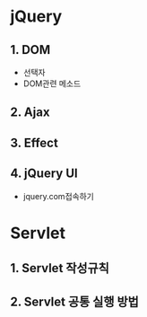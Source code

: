 # jQuery

## 1. DOM

* 선택자
* DOM관련 메소드

## 2. Ajax



## 3. Effect

## 4. jQuery UI

- jquery.com접속하기

# Servlet

## 1. Servlet 작성규칙

## 2. Servlet 공통 실행 방법

